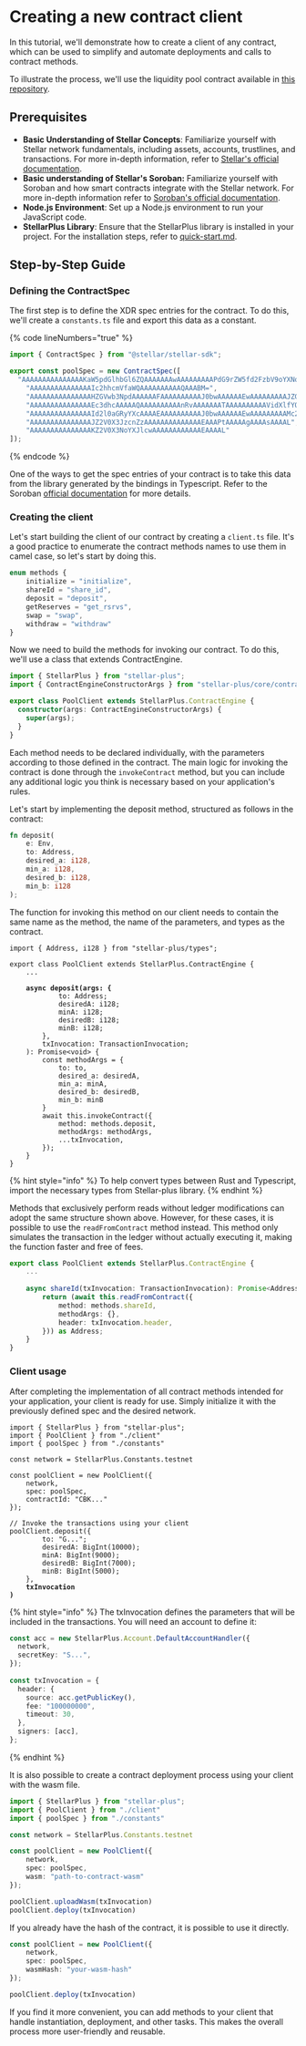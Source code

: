# Creating a new contract client

In this tutorial, we'll demonstrate how to create a client of any contract, which can be used to simplify and automate deployments and calls to contract methods.&#x20;

To illustrate the process, we'll use the liquidity pool contract available in [this repository](https://github.com/stellar/soroban-examples/tree/main/liquidity\_pool).

## Prerequisites

* **Basic Understanding of Stellar Concepts**: Familiarize yourself with Stellar network fundamentals, including assets, accounts, trustlines, and transactions. For more in-depth information, refer to [Stellar's official documentation](https://developers.stellar.org/docs).
* **Basic understanding of Stellar's Soroban:** Familiarize yourself with Soroban and how smart contracts integrate with the Stellar network. For more in-depth information refer to [Soroban's official documentation](https://soroban.stellar.org/docs).
* **Node.js Environment**: Set up a Node.js environment to run your JavaScript code.
* **StellarPlus Library**: Ensure that the StellarPlus library is installed in your project. For the installation steps, refer to [quick-start.md](../quick-start.md "mention").

## Step-by-Step Guide

### Defining the ContractSpec

The first step is to define the XDR spec entries for the contract. To do this, we'll create a `constants.ts` file and export this data as a constant.

{% code lineNumbers="true" %}
```typescript
import { ContractSpec } from "@stellar/stellar-sdk";

export const poolSpec = new ContractSpec([
  "AAAAAAAAAAAAAAAKaW5pdGlhbGl6ZQAAAAAAAwAAAAAAAAAPdG9rZW5fd2FzbV9oYXNoAAAAA+4AAAAgAAAAAAAAAAd0b2tlbl9hAAAAABMAAAAAAAAAB3Rva2VuX2IAAAAAEwAAAAA=",
    "AAAAAAAAAAAAAAAIc2hhcmVfaWQAAAAAAAAAAQAAABM=",
    "AAAAAAAAAAAAAAAHZGVwb3NpdAAAAAAFAAAAAAAAAAJ0bwAAAAAAEwAAAAAAAAAJZGVzaXJlZF9hAAAAAAAACwAAAAAAAAAFbWluX2EAAAAAAAALAAAAAAAAAAlkZXNpcmVkX2IAAAAAAAALAAAAAAAAAAVtaW5fYgAAAAAAAAsAAAAA",
    "AAAAAAAAAAAAAAAEc3dhcAAAAAQAAAAAAAAAAnRvAAAAAAATAAAAAAAAAAVidXlfYQAAAAAAAAEAAAAAAAAAA291dAAAAAALAAAAAAAAAAZpbl9tYXgAAAAAAAsAAAAA",
    "AAAAAAAAAAAAAAAId2l0aGRyYXcAAAAEAAAAAAAAAAJ0bwAAAAAAEwAAAAAAAAAMc2hhcmVfYW1vdW50AAAACwAAAAAAAAAFbWluX2EAAAAAAAALAAAAAAAAAAVtaW5fYgAAAAAAAAsAAAABAAAD7QAAAAIAAAALAAAACw==",
    "AAAAAAAAAAAAAAAJZ2V0X3JzcnZzAAAAAAAAAAAAAAEAAAPtAAAAAgAAAAsAAAAL",
    "AAAAAAAAAAAAAAAKZ2V0X3NoYXJlcwAAAAAAAAAAAAEAAAAL"
]);
```
{% endcode %}

One of the ways to get the spec entries of your contract is to take this data from the library generated by the bindings in Typescript. Refer to the Soroban [official documentation](https://soroban.stellar.org/docs/getting-started/create-an-app#generate-an-npm-package-for-the-hello-world-contract) for more details.&#x20;

### Creating the client

Let's start building the client of our contract by creating a `client.ts` file. It's a good practice to enumerate the contract methods names to use them in camel case, so let's start by doing this.

```typescript
enum methods {
    initialize = "initialize",
    shareId = "share_id",
    deposit = "deposit",
    getReserves = "get_rsrvs",
    swap = "swap",
    withdraw = "withdraw"
}
```

Now we need to build the methods for invoking our contract. To do this, we'll use a class that extends ContractEngine.

```typescript
import { StellarPlus } from "stellar-plus";
import { ContractEngineConstructorArgs } from "stellar-plus/core/contract-engine/types";

export class PoolClient extends StellarPlus.ContractEngine {
  constructor(args: ContractEngineConstructorArgs) {
    super(args);
  }
}
```

Each method needs to be declared individually, with the parameters according to those defined in the contract. The main logic for invoking the contract is done through the `invokeContract` method, but you can include any additional logic you think is necessary based on your application's rules.

Let's start by implementing the deposit method, structured as follows in the contract:

```rust
fn deposit(
    e: Env, 
    to: Address, 
    desired_a: i128, 
    min_a: i128, 
    desired_b: i128, 
    min_b: i128
);
```

The function for invoking this method on our client needs to contain the same name as the method, the name of the parameters, and types as the contract.

<pre class="language-typescript"><code class="lang-typescript">import { Address, i128 } from "stellar-plus/types";
<strong>
</strong>export class PoolClient extends StellarPlus.ContractEngine {
    ...

<strong>    async deposit(args: {
</strong>            to: Address;
            desiredA: i128;
            minA: i128;
            desiredB: i128;
            minB: i128;
        },
        txInvocation: TransactionInvocation;
    ): Promise&#x3C;void> {
        const methodArgs = {
            to: to,
            desired_a: desiredA,
            min_a: minA,
            desired_b: desiredB,
            min_b: minB
        }
        await this.invokeContract({
            method: methods.deposit,
            methodArgs: methodArgs,
            ...txInvocation,
        });
    }
}
</code></pre>

{% hint style="info" %}
To help convert types between Rust and Typescript, import the necessary types from Stellar-plus library.
{% endhint %}

Methods that exclusively perform reads without ledger modifications can adopt the same structure shown above. However, for these cases, it is possible to use the `readFromContract` method instead. This method only simulates the transaction in the ledger without actually executing it, making the function faster and free of fees.

```typescript
export class PoolClient extends StellarPlus.ContractEngine {
    ...
    
    async shareId(txInvocation: TransactionInvocation): Promise<Address> {
        return (await this.readFromContract({
            method: methods.shareId,
            methodArgs: {},
            header: txInvocation.header,
        })) as Address;
    }
}
```

### Client usage

After completing the implementation of all contract methods intended for your application, your client is ready for use. Simply initialize it with the previously defined spec and the desired network.

<pre class="language-typescript"><code class="lang-typescript">import { StellarPlus } from "stellar-plus";
import { PoolClient } from "./client"
import { poolSpec } from "./constants"

const network = StellarPlus.Constants.testnet

const poolClient = new PoolClient({
    network,
    spec: poolSpec,
    contractId: "CBK..."
});

// Invoke the transactions using your client
poolClient.deposit({
        to: "G...";
        desiredA: BigInt(10000);
        minA: BigInt(9000);
        desiredB: BigInt(7000);
        minB: BigInt(5000);
    },
<strong>    txInvocation
</strong><strong>)
</strong></code></pre>

{% hint style="info" %}
The txInvocation defines the parameters that will be included in the transactions. You will need an account to define it:

```typescript
const acc = new StellarPlus.Account.DefaultAccountHandler({
  network,
  secretKey: "S...",
});
  
const txInvocation = {
  header: {
    source: acc.getPublicKey(),
    fee: "100000000",
    timeout: 30,
  },
  signers: [acc],
};
```
{% endhint %}

It is also possible to create a contract deployment process using your client with the wasm file.

```typescript
import { StellarPlus } from "stellar-plus";
import { PoolClient } from "./client"
import { poolSpec } from "./constants"

const network = StellarPlus.Constants.testnet

const poolClient = new PoolClient({
    network,
    spec: poolSpec,
    wasm: "path-to-contract-wasm"
});

poolClient.uploadWasm(txInvocation)
poolClient.deploy(txInvocation)
```

If you already have the hash of the contract, it is possible to use it directly.

```typescript
const poolClient = new PoolClient({
    network,
    spec: poolSpec,
    wasmHash: "your-wasm-hash"
});

poolClient.deploy(txInvocation)
```

If you find it more convenient, you can add methods to your client that handle instantiation, deployment, and other tasks. This makes the overall process more user-friendly and reusable.

